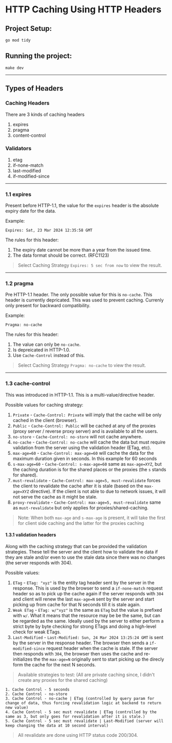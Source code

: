 # HTTP Caching Using HTTP Headers

## Project Setup:
```shell
go mod tidy
```

## Running the project:
```shell
make dev
```

---

## Types of Headers

### Caching Headers
There are 3 kinds of caching headers
1. expires
2. pragma
3. content-control

### Validators
1. etag
2. if-none-match
3. last-modified
4. if-modified-since

---

### 1.1 expires
Present before HTTP-1.1, the value for the `expires` header is the absolute expiry date for the data. 

Example:
```
Expires: Sat, 23 Mar 2024 12:35:58 GMT
```

The rules for this header:
1. The expiry date cannot be more than a year from the issued time.
2. The data format should be correct. (RFC1123)

> Select Caching Strategy `Expires: 5 sec from now` to view the result.

---

### 1.2 pragma
Pre HTTP-1.1 header. The only possible value for this is `no-cache`. This header is currently depricated. This was used to prevent caching. Currenly only present for backward compatibility.

Example:
```
Pragma: no-cache
```

The rules for this header:
1. The value can only be `no-cache`.
2. Is depreicated in HTTP-1.0.
3. Use `Cache-Control` instead of this.

> Select Caching Strategy `Pragma: no-cache` to view the result.

---

### 1.3 cache-control
This was introduced in HTTP-1.1. This is a multi-value/directive header.

Possible values for caching strategy:
1. `Private` - `Cache-Control: Private` will imply that the cache will be only cached in the client (browser).
2. `Public` - `Cache-Control: Public` will be cached at any of the proxies (proxy server / reverse proxy server) and is available to all the users.
3. `no-store` - `Cache-Control: no-store` will not cache anywhere.
4. `no-cache` - `Cache-Control: no-cache` will cache the data but must require validation from the server using the validation header (ETag, etc).
5. `max-age=60` - `Cache-Control: max-age=60` will cache the data for the maximum duration given in seconds. In this example for 60 seconds
6. `s-max-age=60` - `Cache-Control: s-max-age=60` same as `max-age=XYZ`, but the caching duration is for the shared places or the proxies (the `s` stands for shared).
7. `must-revalidate` - `Cache-Control: max-age=5, must-revalidate` forces the client to revalidate the cache after it is stale (based on the `max-age=XYZ` directive). If the client is not able to due to network issues, it will not serve the cache as it might be stale.
8. `proxy-revalidate` - `Cache-Control: max-age=5, must-revalidate` same as `must-revalidate` but only applies for proxies/shared-caching.

> Note: When both `max-age` and `s-max-age` is present, it will take the first for client side caching and the latter for the proxies caching

#### 1.3.1 validation headers
Along with the caching strategy that can be provided the validation strategies. These tell the server and the client how to validate the data if they are stale and/or even to use the stale data since there was no changes (the server responds with 304).

Possible values:
1. `ETag` - `ETag: "xyz"` is the entity tag header sent by the server in the response. This is used by the browser to send a `if-none-match` request header so as to pick up the cache again if the server responds with `304` and client will renew the last `max-age=N` sent by the server and start picking up from cache for that N seconds till it is stale again.
2. `Weak ETag` - `ETag: w/"xyz"` is the same as `ETag` but the value is prefixed with `w/`. What it means that the resource may be be the same, but can be regarded as the same. Ideally used by the server to either perform a strict byte by byte checking for strong ETags and doing a high-level check for weak ETags.
3. `Last-Modified` - `Last-Modified: Sun, 24 Mar 2024 13:25:24 GMT` is sent by the server in the response header. The browser then sends a `if-modified-since` request header when the cache is stale. If the server then responds with `304`, the browser then uses the cache and re-initializes the the `max-age=N` originally sent to start picking up the direcly form the cache for the next N seconds.

> Available strategies to test: (All are private caching since, I didn't create any proxies for the shared caching)

    1. Cache Control - 5 seconds
    2. Cache Control - no-store
    3. Cache Control - no-cache | ETag (controlled by query param for change of data, thus forcing revalidation logic at backend to return new value)
    4. Cache Control - 5 sec must revalidate | ETag (controlled by the same as 3, but only goes for revalidation after it is stale.)
    5. Cache Control - 5 sec must revalidate | Last-Modified (server will keep changing the data at 10 second interval)
>  All revalidate are done using HTTP status code 200/304.
